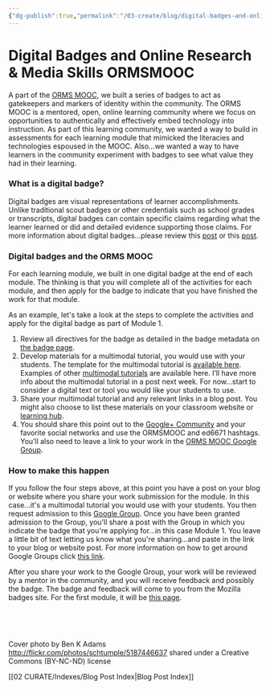 ```yaml
---
{"dg-publish":true,"permalink":"/03-create/blog/digital-badges-and-online-research-and-media-skills-ormsmooc/","title":"Digital Badges and Online Research & Media Skills #ORMSMOOC","tags":["badges","orms"]}
---
```


# Digital Badges and Online Research & Media Skills ORMSMOOC

A part of the [ORMS MOOC](http://wiobyrne.com/join-the-orms-mooc/), we built a series of badges to act as gatekeepers and markers of identity within the community. The ORMS MOOC is a mentored, open, online learning community where we focus on opportunities to authentically and effectively embed technology into instruction. As part of this learning community, we wanted a way to build in assessments for each learning module that mimicked the literacies and technologies espoused in the MOOC. Also...we wanted a way to have learners in the community experiment with badges to see what value they had in their learning.

### What is a digital badge?

Digital badges are visual representations of learner accomplishments. Unlike traditional scout badges or other credentials such as school grades or transcripts, digital badges can contain specific claims regarding what the learner learned or did and detailed evidence supporting those claims. For more information about digital badges...please review this [post](http://wiobyrne.com/digital-badges-overview/) or this [post](http://wiobyrne.com/digital-badges-recognizing-assessing-and-motivating-learners-in-and-out-of-school-contexts/).

### Digital badges and the ORMS MOOC

For each learning module, we built in one digital badge at the end of each module. The thinking is that you will complete all of the activities for each module, and then apply for the badge to indicate that you have finished the work for that module.

As an example, let's take a look at the steps to complete the activities and apply for the digital badge as part of Module 1.

1. Review all directives for the badge as detailed in the badge metadata on [the badge page](https://badges.mozilla.org/en-US/badges/badge/Multimodal-Tutorial-Exemplar-Badge).
2. Develop materials for a multimodal tutorial, you would use with your students. The template for the multimodal tutorial is [available here](https://sites.google.com/site/textsandtools/techtutorialtemplate). Examples of other [multimodal tutorials](https://sites.google.com/site/textsandtools/techtutorials) are available here. I’ll have more info about the multimodal tutorial in a post next week. For now…start to consider a digital text or tool you would like your students to use.
3. Share your multimodal tutorial and any relevant links in a blog post. You might also choose to list these materials on your classroom website or [learning hub](http://wiobyrne.com/building-your-hub/).
4. You should share this point out to the [Google+ Community](https://plus.google.com/communities/109374663190019101967?utm_source=chrome_ntp_icon&utm_medium=chrome_app&utm_campaign=chrome) and your favorite social networks and use the ORMSMOOC and ed6671 hashtags. You’ll also need to leave a link to your work in the [ORMS MOOC Google Group](https://groups.google.com/forum/#!forum/ormsclass).

### How to make this happen

If you follow the four steps above, at this point you have a post on your blog or website where you share your work submission for the module. In this case...it's a multimodal tutorial you would use with your students. You then request admission to this [Google Group](https://groups.google.com/forum/#!forum/ormsclass). Once you have been granted admission to the Group, you'll share a post with the Group in which you indicate the badge that you're applying for...in this case Module 1. You leave a little bit of text letting us know what you're sharing...and paste in the link to your blog or website post. For more information on how to get around Google Groups click [this link](https://sites.google.com/site/textsandtools/techtutorials/google-apps-for-educators/google-groups).

After you share your work to the Google Group, your work will be reviewed by a mentor in the community, and you will receive feedback and possibly the badge. The badge and feedback will come to you from the Mozilla badges site. For the first module, it will be [this page](https://badges.mozilla.org/en-US/badges/badge/Multimodal-Tutorial-Exemplar-Badge).

 

 

Cover photo by Ben K Adams http://flickr.com/photos/schtumple/5187446637 shared under a Creative Commons (BY-NC-ND) license

[[02 CURATE/Indexes/Blog Post Index\|Blog Post Index]]